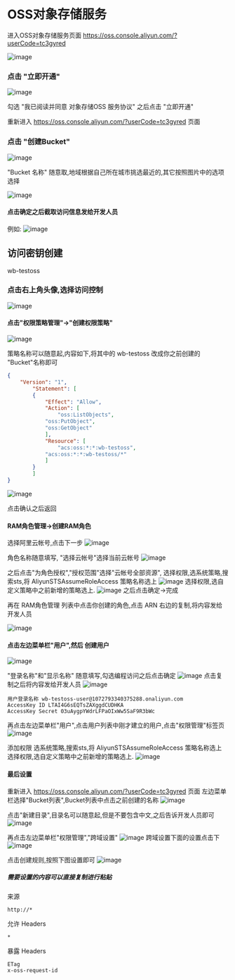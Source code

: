 # OSS对象存储服务

进入OSS对象存储服务页面 https://oss.console.aliyun.com/?userCode=tc3gyred

![image](https://gitee.com/shoukaiseki/blogdoc/raw/master/aliyun/OSS%E5%AF%B9%E8%B1%A1%E5%AD%98%E5%82%A8%E6%9C%8D%E5%8A%A1/img/001.png)

### 点击 "立即开通"

![image](https://gitee.com/shoukaiseki/blogdoc/raw/master/aliyun/OSS%E5%AF%B9%E8%B1%A1%E5%AD%98%E5%82%A8%E6%9C%8D%E5%8A%A1/img/002.png)

勾选 "我已阅读并同意 对象存储OSS 服务协议" 之后点击 "立即开通"

重新进入 https://oss.console.aliyun.com/?userCode=tc3gyred 页面


### 点击 "创建Bucket"

![image](https://gitee.com/shoukaiseki/blogdoc/raw/master/aliyun/OSS%E5%AF%B9%E8%B1%A1%E5%AD%98%E5%82%A8%E6%9C%8D%E5%8A%A1/img/003.png)


"Bucket 名称" 随意取,地域根据自己所在城市挑选最近的,其它按照图片中的选项选择

![image](https://gitee.com/shoukaiseki/blogdoc/raw/master/aliyun/OSS%E5%AF%B9%E8%B1%A1%E5%AD%98%E5%82%A8%E6%9C%8D%E5%8A%A1/img/004.png)

#### 点击确定之后截取访问信息发给开发人员

例如:
![image](https://gitee.com/shoukaiseki/blogdoc/raw/master/aliyun/OSS%E5%AF%B9%E8%B1%A1%E5%AD%98%E5%82%A8%E6%9C%8D%E5%8A%A1/img/005.png)


## 访问密钥创建
wb-testoss
### 点击右上角头像,选择访问控制
![image](https://gitee.com/shoukaiseki/blogdoc/raw/master/aliyun/OSS%E5%AF%B9%E8%B1%A1%E5%AD%98%E5%82%A8%E6%9C%8D%E5%8A%A1/img/006.png)

#### 点击"权限策略管理"->"创建权限策略"

![image](https://gitee.com/shoukaiseki/blogdoc/raw/master/aliyun/OSS%E5%AF%B9%E8%B1%A1%E5%AD%98%E5%82%A8%E6%9C%8D%E5%8A%A1/img/007.png)

策略名称可以随意起,内容如下,将其中的 wb-testoss 改成你之前创建的 "Bucket"名称即可
```json
{
	"Version": "1",
		"Statement": [
		{
			"Effect": "Allow",
			"Action": [
				"oss:ListObjects",
			"oss:PutObject",
			"oss:GetObject"
			],
			"Resource": [
				"acs:oss:*:*:wb-testoss", 
			"acs:oss:*:*:wb-testoss/*"
			]
		}
		]
}
```
![image](https://gitee.com/shoukaiseki/blogdoc/raw/master/aliyun/OSS%E5%AF%B9%E8%B1%A1%E5%AD%98%E5%82%A8%E6%9C%8D%E5%8A%A1/img/008.png)

点击确认之后返回

#### RAM角色管理->创建RAM角色

 选择阿里云帐号,点击下一步
![image](https://gitee.com/shoukaiseki/blogdoc/raw/master/aliyun/OSS%E5%AF%B9%E8%B1%A1%E5%AD%98%E5%82%A8%E6%9C%8D%E5%8A%A1/img/009.png)

角色名称随意填写, "选择云帐号"选择当前云帐号
![image](https://gitee.com/shoukaiseki/blogdoc/raw/master/aliyun/OSS%E5%AF%B9%E8%B1%A1%E5%AD%98%E5%82%A8%E6%9C%8D%E5%8A%A1/img/010.png)

之后点击"为角色授权","授权范围"选择"云帐号全部资源",
选择权限,选系统策略,搜索sts,将 AliyunSTSAssumeRoleAccess 策略名称选上
![image](https://gitee.com/shoukaiseki/blogdoc/raw/master/aliyun/OSS%E5%AF%B9%E8%B1%A1%E5%AD%98%E5%82%A8%E6%9C%8D%E5%8A%A1/img/012.png)
选择权限,选自定义策略中之前新增的策略选上.
![image](https://gitee.com/shoukaiseki/blogdoc/raw/master/aliyun/OSS%E5%AF%B9%E8%B1%A1%E5%AD%98%E5%82%A8%E6%9C%8D%E5%8A%A1/img/011.png)
之后点击确定->完成

再在 RAM角色管理 列表中点击你创建的角色,点击 ARN 右边的复制,将内容发给 开发人员

![image](https://gitee.com/shoukaiseki/blogdoc/raw/master/aliyun/OSS%E5%AF%B9%E8%B1%A1%E5%AD%98%E5%82%A8%E6%9C%8D%E5%8A%A1/img/013.png)

#### 点击左边菜单栏"用户",然后 创建用户
![image](https://gitee.com/shoukaiseki/blogdoc/raw/master/aliyun/OSS%E5%AF%B9%E8%B1%A1%E5%AD%98%E5%82%A8%E6%9C%8D%E5%8A%A1/img/014.png)

"登录名称"和"显示名称" 随意填写,勾选编程访问之后点击确定
![image](https://gitee.com/shoukaiseki/blogdoc/raw/master/aliyun/OSS%E5%AF%B9%E8%B1%A1%E5%AD%98%E5%82%A8%E6%9C%8D%E5%8A%A1/img/015.png)
点击复制之后将内容发给开发人员
![image](https://gitee.com/shoukaiseki/blogdoc/raw/master/aliyun/OSS%E5%AF%B9%E8%B1%A1%E5%AD%98%E5%82%A8%E6%9C%8D%E5%8A%A1/img/016.png)

```
用户登录名称 wb-testoss-user@1072793340375288.onaliyun.com
AccessKey ID LTAI4G6sEQTsZAXggdCUDHKA
AccessKey Secret 03uAygpYWdrLFPaOIxWw5SaF9R3bWc
```
再点击左边菜单栏"用户",点击用户列表中刚才建立的用户,点击"权限管理"标签页
![image](https://gitee.com/shoukaiseki/blogdoc/raw/master/aliyun/OSS%E5%AF%B9%E8%B1%A1%E5%AD%98%E5%82%A8%E6%9C%8D%E5%8A%A1/img/017.png)

添加权限 
选系统策略,搜索sts,将 AliyunSTSAssumeRoleAccess 策略名称选上
选择权限,选自定义策略中之前新增的策略选上.
![image](https://gitee.com/shoukaiseki/blogdoc/raw/master/aliyun/OSS%E5%AF%B9%E8%B1%A1%E5%AD%98%E5%82%A8%E6%9C%8D%E5%8A%A1/img/018.png)



#### 最后设置
重新进入 https://oss.console.aliyun.com/?userCode=tc3gyred 页面
左边菜单栏选择"Bucket列表",Bucket列表中点击之前创建的名称
![image](https://gitee.com/shoukaiseki/blogdoc/raw/master/aliyun/OSS%E5%AF%B9%E8%B1%A1%E5%AD%98%E5%82%A8%E6%9C%8D%E5%8A%A1/img/019.png)

点击"新建目录",目录名可以随意起,但是不要包含中文,之后告诉开发人员即可
![image](https://gitee.com/shoukaiseki/blogdoc/raw/master/aliyun/OSS%E5%AF%B9%E8%B1%A1%E5%AD%98%E5%82%A8%E6%9C%8D%E5%8A%A1/img/020.png)

再点击左边菜单栏"权限管理","跨域设置"
![image](https://gitee.com/shoukaiseki/blogdoc/raw/master/aliyun/OSS%E5%AF%B9%E8%B1%A1%E5%AD%98%E5%82%A8%E6%9C%8D%E5%8A%A1/img/021.png)
跨域设置下面的设置点击下
![image](https://gitee.com/shoukaiseki/blogdoc/raw/master/aliyun/OSS%E5%AF%B9%E8%B1%A1%E5%AD%98%E5%82%A8%E6%9C%8D%E5%8A%A1/img/022.png)

点击创建规则,按照下图设置即可
![image](https://gitee.com/shoukaiseki/blogdoc/raw/master/aliyun/OSS%E5%AF%B9%E8%B1%A1%E5%AD%98%E5%82%A8%E6%9C%8D%E5%8A%A1/img/023.png)
##### 需要设置的内容可以直接复制进行粘贴
来源
```
http://*
```
允许 Headers
```
*
```
暴露 Headers
```
ETag
x-oss-request-id
```
